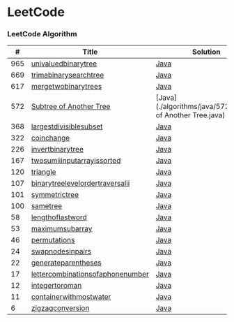 LeetCode
========

### LeetCode Algorithm


| #   | Title                                                                                                                             | Solution                                                                                        | Difficulty |
| --- | ----------------------------------------------------------------------------------------------------------------------------------| ----------------------------------------------------------------------------------------------- | ---------- |
| 965 | [univaluedbinarytree](https://leetcode-cn.com/problems/univalued-binary-tree/)                                                    | [Java](./algorithms/java/965.UnivaluedBinaryTree.java)                                          | Easy       |
| 669 | [trimabinarysearchtree](https://leetcode-cn.com/problems/trim-a-binary-search-tree/)                                              | [Java](./algorithms/java/669.TrimaBinarySearchTree.java)                                        | Easy       |
| 617 | [mergetwobinarytrees](https://leetcode-cn.com/problems/merge-two-binary-trees/)                                                   | [Java](./algorithms/java/617.MergeTwoBinaryTrees.java)                                          | Easy       |
| 572 | [Subtree of Another Tree](https://leetcode-cn.com/problems/subtree-of-another-tree/)                                              | [Java](./algorithms/java/572.Subtree of Another Tree.java)                                      | Easy       |
| 368 | [largestdivisiblesubset](https://leetcode-cn.com/problems/largest-divisible-subset/)                                              | [Java](./algorithms/java/368.LargestDivisibleSubset.java)                                       | Medium     |
| 322 | [coinchange](https://leetcode-cn.com/problems/coin-change/)                                                                       | [Java](./algorithms/java/322.CoinChange.java)                                                   | Medium     |
| 226 | [invertbinarytree](https://leetcode-cn.com/problems/invert-binary-tree/)                                                          | [Java](./algorithms/java/226.InvertBinaryTree.java)                                             | Easy       |
| 167 | [twosumiiinputarrayissorted](https://leetcode-cn.com/problems/two-sum-ii-input-array-is-sorted/)                                  | [Java](./algorithms/java/167.TowSumII-Inputarrayissorted.java)                                  | Easy     |
| 120 | [triangle](https://leetcode-cn.com/problems/triangle/)                                                                            | [Java](./algorithms/java/120.Triangle.java)                                                     | Medium     |
| 107 | [binarytreelevelordertraversalii](https://leetcode-cn.com/problems/binary-tree-level-order-traversal-ii/)                         | [Java](./algorithms/java/107.BinaryTreeLevelOrderTraversalII.java)                              | Easy       |
| 101 | [symmetrictree](https://leetcode-cn.com/problems/symmetric-tree/)                                                                 | [Java](./algorithms/java/101.SymmetricTree.java)                                                | Easy       |
| 100 | [sametree](https://leetcode-cn.com/problems/same-tree/)                                                                           | [Java](./algorithms/java/100.SameTree.java)                                                     | Easy       |
| 58  | [lengthoflastword](https://leetcode-cn.com/problems/length-of-last-word/)                                                         | [Java](./algorithms/java/58.LengthofLastWord.java)                                              | Easy       |
| 53  | [maximumsubarray](https://leetcode-cn.com/problems/maximum-subarray/)                                                             | [Java](./algorithms/java/53.MaximumSubarray.java)                                               | Easy       |
| 46  | [permutations](https://leetcode-cn.com/problems/permutations/)                                                                    | [Java](./algorithms/java/46.Permutations.java)                                                  | Medium     |
| 24  | [swapnodesinpairs](https://leetcode-cn.com/problems/swap-nodes-in-pairs/)                                                         | [Java](./algorithms/java/24.SwapNodesInPairs.java)                                              | Medium     |
| 22  | [generateparentheses](https://leetcode-cn.com/problems/generate-parenthess/)                                                      | [Java](./algorithms/java/22.GenerateParentheses.java)                                           | Medium     |
| 17  | [lettercombinationsofaphonenumber](https://leetcode-cn.com/problems/letter-combinations-of-a-phone-number/)                       | [Java](./algorithms/java/17.LetterCombinationsofaPhoneNumber.java)                              | Medium     |
| 12  | [integertoroman](https://leetcode-cn.com/problems/integer-to-roman/)                                                              | [Java](./algorithms/java/12.IntegerToRoman.java)                                                | Medium     |
| 11  | [containerwithmostwater](https://leetcode-cn.com/problems/container-with-most-water/)                                             | [Java](./algorithms/java/11.ContainerWithMostWater.java)                                        | Medium     |
| 6   | [zigzagconversion](https://leetcode-cn.com/problems/zigzag-conversion/)                                                           | [Java](./algorithms/java/6.ZigZagConversion.java)                                               | Medium     |


